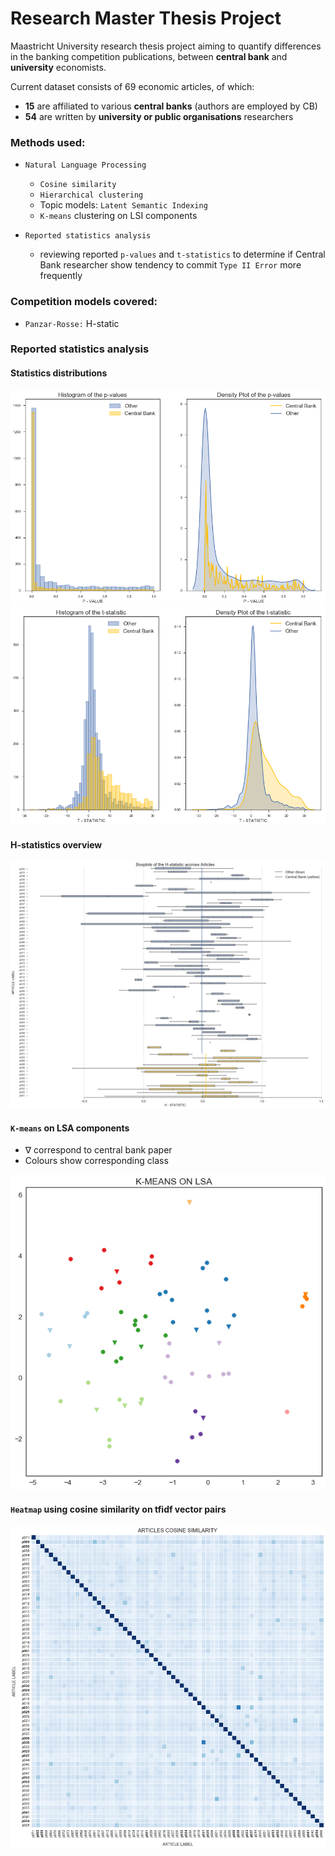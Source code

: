 # Research Master Thesis Project

Maastricht University research thesis project aiming to quantify differences in the banking competition publications, between **central bank** and **university** economists.

Current dataset consists of 69 economic articles, of which:
 - **15** are affiliated to various **central banks** (authors are employed by CB)
 - **54** are written by **university or public organisations** researchers

### Methods used:
- `Natural Language Processing`
    - `Cosine similarity`
    - `Hierarchical clustering`
    - Topic models: `Latent Semantic Indexing`
    - `K-means` clustering on LSI components


- `Reported statistics analysis`
    - reviewing reported `p-values` and `t-statistics` to determine if Central Bank researcher show tendency to commit `Type II Error` more frequently


### Competition models covered:
- `Panzar-Rosse:` H-static


### Reported statistics analysis

#### Statistics distributions

![P-values distribution](/Analysis/Graphs/dist_pvalue.png)
![T-statistics distribution](/Analysis/Graphs/dist_tstat.png)

#### H-statistics overview
![H-statistics box](/Analysis/Graphs/box_hstat.png)

#### `K-means` on LSA components
- ∇ correspond to central bank paper
- Colours show corresponding class

![Kmeans LSA](/Analysis/Graphs/kmeans_10.png)

#### `Heatmap` using cosine similarity on tfidf vector pairs

![Cosine similarity](/Analysis/Graphs/heatmap_similarity.png)
